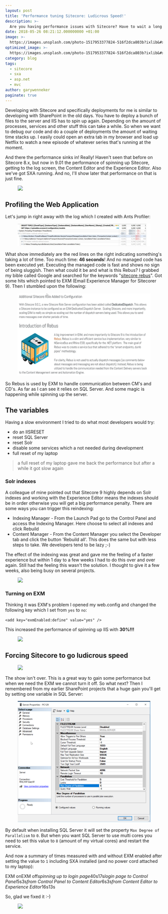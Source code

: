 ```yaml
---
layout: post
title: 'Performance tuning Sitecore: Ludicrous Speed!'
description: >-
  Are you having performance issues with Sitecore? Have to wait a long time after deploying your solutions? I&#x27;ll show you how to make Sitecore blazing fast.
date: 2018-05-26 08:21:12.000000000 +01:00
image: >-
  https://images.unsplash.com/photo-1517953377824-516f2dca803b?ixlib&#x3D;rb-0.3.5&amp;q&#x3D;80&amp;fm&#x3D;jpg&amp;crop&#x3D;entropy&amp;cs&#x3D;tinysrgb&amp;w&#x3D;1080&amp;fit&#x3D;max&amp;ixid&#x3D;eyJhcHBfaWQiOjExNzczfQ&amp;s&#x3D;a6e10a4eef53c1c30bc4f3671a66593d
optimized_image: >-
  https://images.unsplash.com/photo-1517953377824-516f2dca803b?ixlib&#x3D;rb-0.3.5&amp;q&#x3D;80&amp;fm&#x3D;jpg&amp;crop&#x3D;entropy&amp;cs&#x3D;tinysrgb&amp;w&#x3D;1080&amp;fit&#x3D;max&amp;ixid&#x3D;eyJhcHBfaWQiOjExNzczfQ&amp;s&#x3D;a6e10a4eef53c1c30bc4f3671a66593d
category: blog
tags:
  - sitecore
  - sxa
  - asp.net
  - mvc
author: garywenneker
paginate: true
---
```

<p>Developing with Sitecore and specifically deployments for me is similar to developing with SharePoint in the old days. You have to deploy a bunch of files to the server and IIS has to spin up again. Depending on the amount of processes, services and other stuff this can take a while. So when we want to debug our code and do a couple of deployments the amount of waiting time stacks up. I easily could open an extra tab in my browser and load up Netflix to watch a new episode of whatever series that's running at the moment.</p><p>And there the performance sinks in! Really! Haven't seen that before on Sitecore 8.x, but now in 9.01 the performance of spinning up Sitecore, getting to the log screen, the Content Editor and the Experience Editor. Also we've got SXA running. And no, I'll show later that performance on that is just fine.</p><figure class="kg-image-card"><img src="https://i.giphy.com/3NtY188QaxDdC.gif" class="kg-image"></figure><h2 id="profiling-the-web-application">Profiling the Web Application</h2><p>Let's jump in right away with the log which I created with Ants Profiler:</p><figure class="kg-image-card"><img src="/assets/img/uploads/2018/05/antz.jpg" class="kg-image"></figure><p>What show immediately are the red lines on the right indicating something's taking a lot of time. Too much time: <strong>46 seconds</strong>! And no managed code has been executed yet. Executing the managed code is fast and shows no sign of being sluggish. Then what could it be and what is this Rebus? I grabbed my bible called Google and searched for the keywords "<a href="https://www.google.nl/search?q=sitecore+rebus&amp;oq=sitecore+rebus&amp;aqs=chrome..69i57.3156j0j7&amp;sourceid=chrome&amp;ie=UTF-8">sitecore rebus</a>". Got some hits which pointed to EXM (Email Experience Manager for Sitecorer 9). Then I stumbled upon the following:</p><figure class="kg-image-card"><img src="/assets/img/uploads/2018/05/rebus.jpg" class="kg-image"></figure><p>So Rebus is used by EXM to handle communication between CM's and CD's. As far as I can see it relies on SQL Server. And some magic is happening while spinning up the server.</p><h2 id="the-variables">The variables</h2><p>Having a slow environment I tried to do what most developers would try:</p><ul><li>do an IISRESET</li><li>reset SQL Server</li><li>reset Solr</li><li>disable some services which a not needed during development</li><li>full reset of my laptop</li></ul><blockquote>a full reset of my laptop gave me back the performance but after a while it got slow again</blockquote><h3 id="solr-indexes">Solr indexes</h3><p>A colleague of mine pointed out that Sitecore 9 highly depends on Solr indexes and working with the Experience Editor means the indexes should be in order otherwise you will get a big performance penalty. There are some ways you can trigger this reindexing:</p><ul><li>Indexing Manager - From the Launch Pad go to the Control Panel and access the Indexing Manager. Here choose to select all indexes and click Rebuild</li><li>Content Manager - From the Content Manager you select the Developer tab and click the button 'Rebuild all'. This does the same but with less steps to take. We developers tend to be lazy ;-)</li></ul><p>The effect of the indexing was great and gave me the feeling of a faster experience but within 1 day to a few weeks I had to do this over and over again. Still had the feeling this wasn't the solution. I thought to give it a few weeks, also being busy on several projects.</p><figure class="kg-image-card"><img src="https://i.giphy.com/LGVQJ4cQGPs8o.gif" class="kg-image"></figure><h3 id="turning-on-exm">Turning on EXM</h3><p>Thinking it was EXM's problem I opened my web.config and changed the following key which I set from <code>yes</code> to <code>no</code>:</p><p><code>&lt;add key="exmEnabled:define" value="yes" /&gt;</code></p><p>This increased the performance of spinning up IIS with <strong>30%!!!</strong></p><figure class="kg-image-card"><img src="https://i.giphy.com/nhRNRSBQrc1AQ.gif" class="kg-image"></figure><h2 id="forcing-sitecore-to-go-ludicrous-speed">Forcing Sitecore to go ludicrous speed</h2><figure class="kg-image-card"><img src="https://i.giphy.com/CZsmjr4dtoCuQ.gif" class="kg-image"></figure><p>The show isn't over. This is a great way to gain some performance but when we need the EXM we cannot turn it off. So what next? Then I remembered from my earlier SharePoint projects that a huge gain you'll get by setting one variable in SQL Server:</p><figure class="kg-image-card"><img src="/assets/img/uploads/2018/05/2018-05-26-14_36_11-Microsoft-SQL-Server-Management-Studio--Administrator-.png" class="kg-image"></figure><p>By default when installing SQL Server it will set the property <code>Max Degree of Parallelism</code> to <code>0</code>. But when you want SQL Server to use multi cores you need to set this value to <code>8</code> (amount of my virtual cores) and restart the service.</p><p>And now a summary of times measured with and without EXM enabled after setting the value to <code>1</code> including SXA installed (and no power cord attached to my laptop):</p><p>EXM onEXM off<em>spinning up to login page</em>40s17s<em>login page to Control Panel</em>5s3s<em>from Control Panel to Content Editor</em>6s3s<em>from Content Editor to Experience Editor</em>16s13s</p><p>So, glad we fixed it :-)</p><figure class="kg-image-card"><img src="https://i.giphy.com/aqYZmnZwfvTmo.gif" class="kg-image"></figure>
